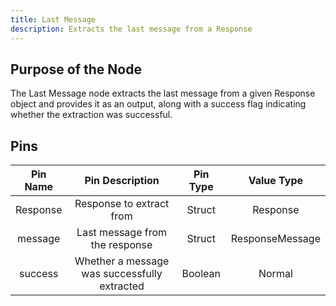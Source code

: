 ```yaml
---
title: Last Message
description: Extracts the last message from a Response
---
```


## Purpose of the Node
The Last Message node extracts the last message from a given Response object and provides it as an output, along with a success flag indicating whether the extraction was successful.

## Pins

| Pin Name | Pin Description | Pin Type | Value Type |
|:----------:|:-------------:|:------:|:------:|
| Response | Response to extract from | Struct | Response |
| message | Last message from the response | Struct | ResponseMessage |
| success | Whether a message was successfully extracted | Boolean | Normal |